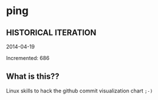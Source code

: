 # ping

## HISTORICAL ITERATION
2014-04-19

Incremented: 686

## What is this?? 
Linux skills to hack the github commit visualization chart `;-)`
